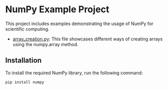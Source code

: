 # NumPy Example Project

This project includes examples demonstrating the usage of NumPy for scientific computing.

- [array_creation.py](array_creation.py): This file showcases different ways of creating arrays using the numpy.array method.

## Installation

To install the required NumPy library, run the following command:

```bash
pip install numpy
